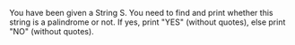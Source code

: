 You have been given a String S. You need to find and print whether this string is a palindrome or not. If yes, print "YES" (without quotes), else print "NO" (without quotes).
